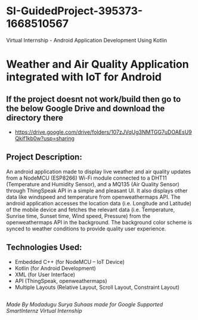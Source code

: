 # SI-GuidedProject-395373-1668510567
Virtual Internship - Android Application Development Using Kotlin

# Weather and Air Quality Application integrated with IoT for Android

## If the project doesnt not work/build then go to the below Google Drive and download the directory there

- https://drive.google.com/drive/folders/107zJVqUg3NMTGG7uDOAEsU9Qkif1kb0w?usp=sharing
## Project Description:

An android application made to display live weather and air quality updates from a NodeMCU (ESP8266) Wi-Fi module connected to a DHT11 (Temperature and Humidity Sensor), and a MQ135 (Air Quality Sensor) through ThingSpeak API in a simple and pleasant UI. It also displays other data like windspeed and temperature from openweathermaps API. The android application accesses the location data (i.e. Longitude and Latitude) of the mobile device and fetches the relevant data (i.e. Temperature, Sunrise time, Sunset time, Wind speed, Pressure) from the openweathermaps API in the background. The background color scheme is synced to weather conditions to provide quality user experience. 

## Technologies Used:

*	Embedded C++ (for NodeMCU – IoT Device)
*	Kotlin (for Android Development)
*	XML (for User Interface)
*	API (ThingSpeak, openweathermaps)
*	Multiple Layouts (Relative Layout, Scroll Layout, Constraint Layout)
## 
*Made By Modadugu Surya Suhaas made for Google Supported SmartInternz Virtual Internship*
